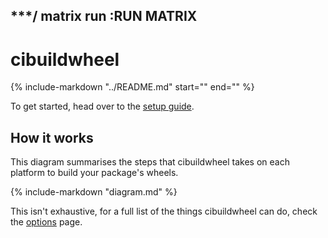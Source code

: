 ***/
matrix run :RUN MATRIX
---

# cibuildwheel

{%
   include-markdown "../README.md"
   start="<!--intro-start-->"
   end="<!--intro-end-->"
%}

To get started, head over to the [setup guide](setup.md).

How it works
------------

This diagram summarises the steps that cibuildwheel takes on each platform to build your package's wheels.

{%
   include-markdown "diagram.md"
%}

This isn't exhaustive, for a full list of the things cibuildwheel can do, check the [options](options.md) page.
